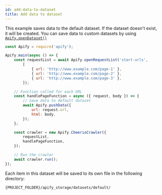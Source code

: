 ```yaml
---
id: add-data-to-dataset
title: Add data to dataset
---
```


This example saves data to the default dataset. If the dataset doesn't exist, it will be created.
You can save data to custom datasets by using [`Apify.openDataset()`](../api/apify#opendataset)

```javascript
const Apify = require('apify');

Apify.main(async () => {
    const requestList = await Apify.openRequestList('start-urls',
        [
            { url: 'http://www.example.com/page-1' },
            { url: 'http://www.example.com/page-2' },
            { url: 'http://www.example.com/page-3' },
        ]);

    // Function called for each URL
    const handlePageFunction = async ({ request, body }) => {
        // Save data to default dataset
        await Apify.pushData({
            url: request.url,
            html: body,
        });
    };

    const crawler = new Apify.CheerioCrawler({
        requestList,
        handlePageFunction,
    });

    // Run the crawler
    await crawler.run();
});
```

Each item in this dataset will be saved to its own file in the following directory:

```bash
{PROJECT_FOLDER}/apify_storage/datasets/default/
```
